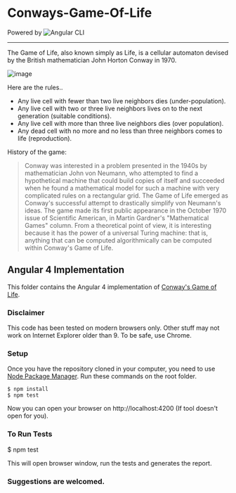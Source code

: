# Conways-Game-Of-Life

Powered by ![Angular CLI](https://cli.angular.io/)

---
The Game of Life, also known simply as Life, is a cellular automaton devised by the British mathematician John Horton Conway in 1970.

![image](https://upload.wikimedia.org/wikipedia/commons/9/95/Game_of_life_blinker.gif)

Here are the rules..

- Any live cell with fewer than two live neighbors dies (under-population).
- Any live cell with two or three live neighbors lives on to the next generation (suitable conditions).
- Any live cell with more than three live neighbors dies (over population).
- Any dead cell with no more and no less than three neighbors comes to life (reproduction).

History of the game:

> Conway was interested in a problem presented in the 1940s by mathematician John von Neumann, who attempted to find a hypothetical machine that could build copies of itself and succeeded when he found a mathematical model for such a machine with very complicated rules on a rectangular grid. The Game of Life emerged as Conway's successful attempt to drastically simplify von Neumann's ideas. The game made its first public appearance in the October 1970 issue of Scientific American, in Martin Gardner's "Mathematical Games" column. From a theoretical point of view, it is interesting because it has the power of a universal Turing machine: that is, anything that can be computed algorithmically can be computed within Conway's Game of Life.

## Angular 4 Implementation

This folder contains the Angular 4 implementation of [Conway's Game of Life](http://en.wikipedia.org/wiki/Conway's_Game_of_Life).

### Disclaimer

This code has been tested on modern browsers only. Other stuff may not work on Internet Explorer older than 9. To be safe, use Chrome.

### Setup

Once you have the repository cloned in your computer, you need to use [Node Package Manager](https://npmjs.org/).
Run these commands on the root folder.

	$ npm install
	$ npm test

Now you can open your browser on http://localhost:4200 (If tool doesn't open for you).

### To Run Tests

$ npm test

This will open browser window, run the tests and generates the report.

### Suggestions are welcomed.
